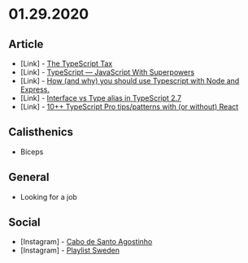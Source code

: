 # 01.29.2020

## Article

- \[Link\] - [The TypeScript Tax](https://medium.com/javascript-scene/the-typescript-tax-132ff4cb175b)
- \[Link\] - [TypeScript — JavaScript With Superpowers](https://medium.com/better-programming/typescript-javascript-with-super-powers-a333b0fcabc9)
- \[Link\] - [How (and why) you should use Typescript with Node and Express.](https://medium.com/javascript-in-plain-english/typescript-with-node-and-express-js-why-when-and-how-eb6bc73edd5d)
- \[Link\] - [Interface vs Type alias in TypeScript 2.7](https://medium.com/@martin_hotell/interface-vs-type-alias-in-typescript-2-7-2a8f1777af4c)
- \[Link\] - [10++ TypeScript Pro tips/patterns with (or without) React](https://medium.com/@martin_hotell/10-typescript-pro-tips-patterns-with-or-without-react-5799488d6680)

## Calisthenics

- Bíceps

## General

- Looking for a job

## Social

- \[Instagram\] - [Cabo de Santo Agostinho](https://www.instagram.com/p/B75_e0OBZqE/)
- \[Instagram\] - [Playlist Sweden](https://www.instagram.com/p/B76wlvqBNF7/)
